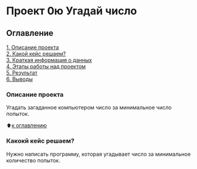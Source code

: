 # Проект 0ю Угадай число

## Оглавление
[1. Описание проекта](https://github.com/AndreiDS63/sf_data_science/blob/main/README.md/#описание-проекта)  
[2. Какой кейс решаем?]()  
[3. Краткая информация о данных]()  
[4. Этапы работы над проектом]()  
[5. Результат]()  
[6. Выводы]()  

### Описание проекта
Угадать загаданное компьютером число за минимальное число попыток.

:arrow_up:[к оглавлению]()

### Какокй кейс решаем?
Нужно написать программу, которая угадывает число за минимальное количество попыток.